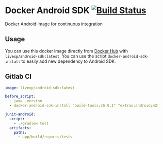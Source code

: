 # Docker Android SDK [![Build Status](https://travis-ci.org/LiveXP/docker-android-sdk.svg?branch=master)](https://travis-ci.org/LiveXP/docker-android-sdk)

Docker Android image for continuous integration

## Usage

You can use this docker image directly from [Docker Hub](https://hub.docker.com/r/livexp/android-sdk/) with `livexp/android-sdk:latest`.
You can use the script `docker-android-sdk-install` to easily add new dependency to Android SDK.

## Gitlab CI

```yaml
image: livexp/android-sdk:latest

before_script:
  - java -version
  - docker-android-sdk-install "build-tools;26.0.1" "extras;android;m2repository" "extras;google;m2repository" 

junit-android:
  script:
    - ./gradlew test
  artifacts:
    paths:
      - app/build/reports/tests
```

